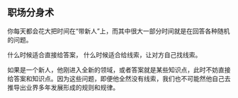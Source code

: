 ## 职场分身术

你每天都会花大把时间在“带新人”上，而其中很大一部分时间就是在回答各种随机的问题。

什么时候适合直接给答案， 什么时候适合给线索，让对方自己找线索。

如果是一个新人，他刚进入全新的领域，或者答案就是某些知识点，此时不妨直接给答案和知识点。因为这些问题，即便他全然没有线索，我们也不可能然他自己去推导出业界多年发展形成的规则和规律。
